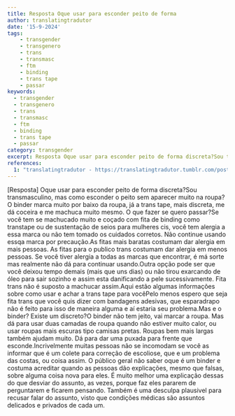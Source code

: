 ```yaml
---
title: Resposta Oque usar para esconder peito de forma
author: translatingtradutor
date: '15-9-2024'
tags:
    - transgender
    - transgenero
    - trans
    - transmasc
    - ftm
    - binding
    - trans tape
    - passar
keywords:
  - transgender
  - transgenero
  - trans
  - transmasc
  - ftm
  - binding
  - trans tape
  - passar
category: transgender
excerpt: Resposta Oque usar para esconder peito de forma discreta?Sou transmasculino, mas como esconder o peito sem aparecer muito na roupa? O binder marca m...
references:
  1: "translatingtradutor - https://translatingtradutor.tumblr.com/post/761697971685441536/resposta-oque-usar-para-esconder-peito-de-forma"
---
```


[Resposta] Oque usar para esconder peito de forma discreta?Sou transmasculino, mas como esconder o peito sem aparecer muito na roupa? O binder marca muito por baixo da roupa, já a trans tape, mais discreta, me dá coceira e me machuca muito mesmo. O que fazer se quero passar?Se você tem se machucado muito e coçado com fita de binding como transtape ou de sustentação de seios para mulheres cis, você tem alergia a essa marca ou não tem tomado os cuidados corretos. Não continue usando essqa marca por precaução.As fitas mais baratas costumam dar alergia em mais pessoas. As fitas para o publico trans costumam dar alergia em menos pessoas. Se você tiver alergia a todas as marcas que encontrar, é má sorte mas realmente não dá para continuar usando.Outra opção pode ser que você deixou tempo demais (mais que uns dias) ou não tirou exarcando de óleo para sair sozinho e assim esta danificando a pele sucessivamente. Fita trans não é suposto a machucar assim.Aqui estão algumas informações sobre como usar e achar a trans tape para vocêPelo menos espero que seja fita trans que você quis dizer com bandagens adesivas, que esparadrapo não é feito para isso de maneira alguma e aí estaria seu problema.Mas e o binder? Existe um discreto?O binder não tem jeito, vai marcar a roupa. Mas dá para usar duas camadas de roupa quando não estiver muito calor, ou usar roupas mais escuras tipo camisas pretas. Roupas bem mais largas também ajudam muito. Dá para dar uma puxada para frente que esconde.Incrivelmente muitas pessoas não se incomodam se você as informar que é um colete para correção de escoliose, que e um problema das costas, ou coisa assim. O público geral não saber oque é um binder e costuma acreditar quando as pessoas dão explicações, mesmo que falsas, sobre alguma coisa nova para eles. É muito melhor uma explicação dessas do que desviar do assunto, as vezes, porque faz eles pararem de perguntarem e ficarem pensando. Também é uma desculpa plausivel para recusar falar do assunto, visto que condições médicas são assuntos delicados e privados de cada um.